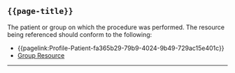## <code>{{page-title}}</code>

The patient or group on which the procedure was performed. The resource being referenced should conform to the following:
- {{pagelink:Profile-Patient-fa365b29-79b9-4024-9b49-729ac15e401c}}
- <a href="https://www.hl7.org/fhir/r4/group.html">Group Resource</a>

---